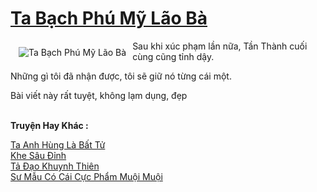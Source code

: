 <a href="https://truyentiki.com/ta-bach-phu-my-lao-ba.33709/" title="Ta Bạch Phú Mỹ Lão Bà"><h1>Ta Bạch Phú Mỹ Lão Bà</h1></a><div style="display:table"><img align="right" style="float: left; padding: 10px;" src="https://truyentiki.com/a/img/str/src/33709.jpg" alt="Ta Bạch Phú Mỹ Lão Bà">Sau khi xúc phạm lần nữa, Tần Thành cuối cùng cũng tỉnh dậy. <p></p> Những gì tôi đã nhận được, tôi sẽ giữ nó từng cái một. <p></p> Bài viết này rất tuyệt, không lạm dụng, đẹp</div><p><br><b>Truyện Hay Khác :</b></p><a href="https://truyentiki.com/ta-anh-hung-la-bat-tu.33708/" alt="Ta Anh Hùng Là Bất Tử">Ta Anh Hùng Là Bất Tử</a><br/><a href="https://truyentiki.wordpress.com/2020/06/08/khe-sau-dinh/" alt="Khe Sâu Đỉnh">Khe Sâu Đỉnh</a><br/><a href="https://github.com/nownovels/top500/tree/master/truyenhay/33730/" alt="Tả Đạo Khuynh Thiên">Tả Đạo Khuynh Thiên</a><br/><a href="https://www.pinterest.com/pin/594756694531507877" alt="Sư Mẫu Có Cái Cực Phẩm Muội Muội">Sư Mẫu Có Cái Cực Phẩm Muội Muội</a><br/>